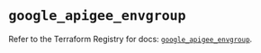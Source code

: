 # `google_apigee_envgroup`

Refer to the Terraform Registry for docs: [`google_apigee_envgroup`](https://registry.terraform.io/providers/hashicorp/google/6.48.0/docs/resources/apigee_envgroup).
